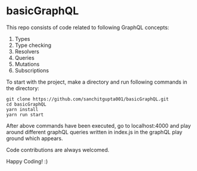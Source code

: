# basicGraphQL
This repo consists of code related to following GraphQL concepts:
1. Types
2. Type checking
3. Resolvers
4. Queries
5. Mutations
6. Subscriptions

To start with the project, make a directory and run following commands in the directory:
```
git clone https://github.com/sanchitgupta001/basicGraphQL.git
cd basicGraphQL
yarn install
yarn run start
```
After above commands have been executed, go to localhost:4000 and play around different graphQL queries written in index.js in the graphQL play ground which appears.

Code contributions are always welcomed.

Happy Coding! :)
